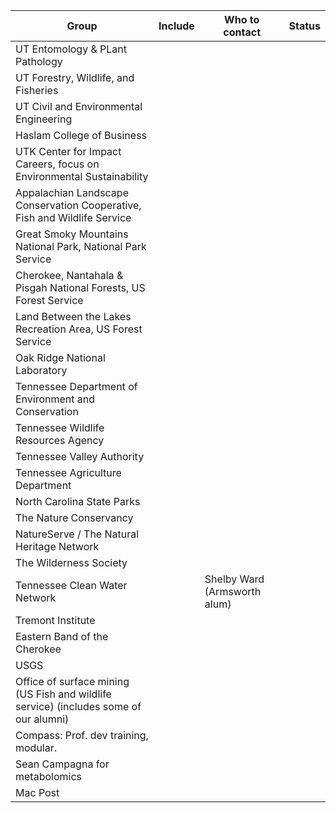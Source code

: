 | Group | Include | Who to contact | Status |
| ----    | ----      | ----             | ----    |
| UT Entomology & PLant Pathology |  |  |  |
| UT Forestry, Wildlife, and Fisheries  | | | |
| UT Civil and Environmental Engineering | | | |
| Haslam College of Business | | | |
| UTK Center for Impact Careers, focus on Environmental Sustainability | | | |
| Appalachian Landscape Conservation Cooperative, Fish and Wildlife Service | | | |
| Great Smoky Mountains National Park, National Park Service | | | |
| Cherokee, Nantahala & Pisgah National Forests,  US Forest Service | | | |
| Land Between the Lakes Recreation Area, US Forest Service | | | |
| Oak Ridge National Laboratory | | | |
| Tennessee Department of Environment and Conservation | | | |
| Tennessee Wildlife Resources Agency | | | |
| Tennessee Valley Authority | | | |
| Tennessee Agriculture Department | | | |
| North Carolina State Parks | | | |
| The Nature Conservancy | | | |
| NatureServe / The Natural Heritage Network | | | |
| The Wilderness Society | | | |
| Tennessee Clean Water Network | | Shelby Ward (Armsworth alum) | |
| Tremont Institute | | | |
| Eastern Band of the Cherokee | | | |
| USGS | | | |
| Office of surface mining (US Fish and wildlife service) (includes some of our alumni) | | | |
| Compass: Prof. dev training, modular. | | | |
| Sean Campagna for metabolomics | | | |
| Mac Post | | | |
